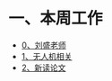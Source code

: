 # 一、本周工作
- [0、刘盛老师](https://github.com/Darren-pty/Research/blob/main/Learning%20of%20way/Semester/picture/%E5%88%98%E7%9B%9B%E8%80%81%E5%B8%88(%E8%AE%A1%E7%AE%97%E6%9C%BA%E5%AD%A6%E9%99%A2).docx)
- [1、无人机相关](https://github.com/Darren-pty/Research/blob/main/Learning%20of%20way/Semester/MiddleStation/4.md)
- [2、新读论文](https://github.com/Darren-pty/Research/blob/main/paper/2-paper%20note/paper.md)
